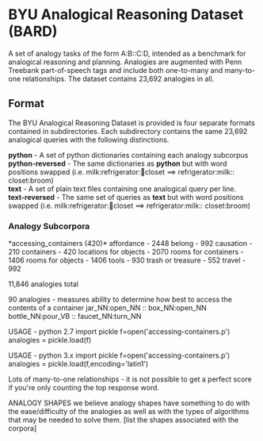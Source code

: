 <h1>BYU Analogical Reasoning Dataset (BARD)</h1>

A set of analogy tasks of the form A:B::C:D, intended as a benchmark for analogical reasoning and planning. Analogies are augmented with Penn Treebank part-of-speech tags and include both one-to-many and many-to-one relationships. The dataset contains 23,692 analogies in all.

<h2>Format</h2>
The BYU Analogical Reasoning Dataset is provided is four separate formats contained in subdirectories. Each subdirectory contains the same 23,692 analogical queries with the following distinctions.

**python** - A set of python dictionaries containing each analogy subcorpus<br>
**python-reversed** - The same dictionaries as **python** but with word positions swapped (i.e. milk:refrigerator::broom:closet ==> refrigerator:milk:: closet:broom)<br>
**text** - A set of plain text files containing one analogical query per line.<br>
**text-reversed** - The same set of queries as **text** but with word positions swapped (i.e. milk:refrigerator::broom:closet ==> refrigerator:milk:: closet:broom)<br>


<h3>Analogy Subcorpora</h3> 
*accessing_containers (420)*
affordance - 2448
belong - 992
causation - 210
containers - 420
locations for objects - 2070
rooms for containers - 1406
rooms for objects - 1406
tools - 930
trash or treasure - 552
travel - 992

11,846 analogies total


90 analogies - measures ability to determine how best to access the contents of a container
jar_NN:open_NN :: box_NN:open_NN
bottle_NN:pour_VB :: faucet_NN:turn_NN

USAGE - python 2.7
import pickle
f=open('accessing-containers.p')
analogies = pickle.load(f)

USAGE - python 3.x
import pickle
f=open('accessing-containers.p')
analogies = pickle.load(f,encoding='latin1')


Lots of many-to-one relationships - it is not possible to get a perfect score if you're only counting the top response word.

ANALOGY SHAPES
we believe analogy shapes have something to do with the ease/difficulty of the analogies as well as with the types of algorithms that may be needed to solve them. [list the shapes associated with the corpora] 
